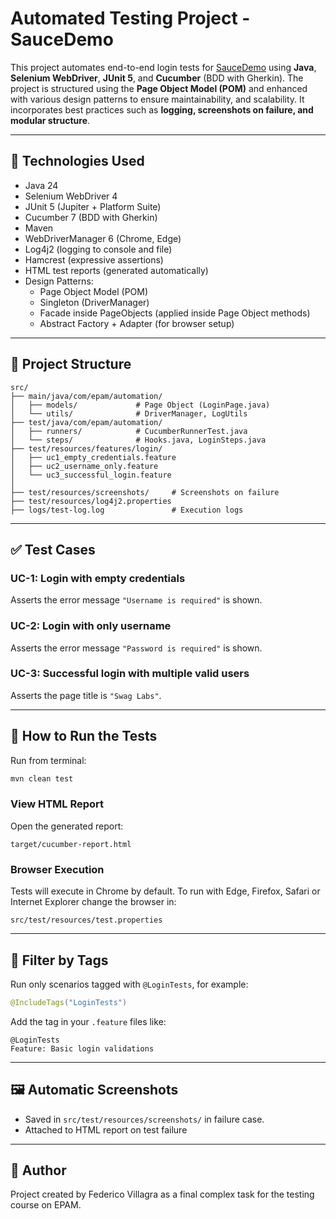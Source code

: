# Automated Testing Project - SauceDemo

This project automates end-to-end login tests for [SauceDemo](https://www.saucedemo.com/) using **Java**, **Selenium WebDriver**, **JUnit 5**, and **Cucumber** (BDD with Gherkin).
The project is structured using the **Page Object Model (POM)** and enhanced with various design patterns to ensure maintainability, and scalability. 
It incorporates best practices such as **logging, screenshots on failure, and modular structure**.

---

## 🚀 Technologies Used

- Java 24
- Selenium WebDriver 4
- JUnit 5 (Jupiter + Platform Suite)
- Cucumber 7 (BDD with Gherkin)
- Maven
- WebDriverManager 6 (Chrome, Edge)
- Log4j2 (logging to console and file)
- Hamcrest (expressive assertions)
- HTML test reports (generated automatically)
- Design Patterns:
  - Page Object Model (POM)
  - Singleton (DriverManager)
  - Facade inside PageObjects (applied inside Page Object methods)
  - Abstract Factory + Adapter (for browser setup)

---

## 📁 Project Structure

```
src/
├── main/java/com/epam/automation/
│   ├── models/             # Page Object (LoginPage.java)
│   └── utils/              # DriverManager, LogUtils
├── test/java/com/epam/automation/
│   ├── runners/            # CucumberRunnerTest.java
│   └── steps/              # Hooks.java, LoginSteps.java
├── test/resources/features/login/
│   ├── uc1_empty_credentials.feature
│   ├── uc2_username_only.feature
│   └── uc3_successful_login.feature
│
├── test/resources/screenshots/     # Screenshots on failure
├── test/resources/log4j2.properties
├── logs/test-log.log               # Execution logs
```

---

## ✅ Test Cases

### UC-1: Login with empty credentials
Asserts the error message `"Username is required"` is shown.

### UC-2: Login with only username
Asserts the error message `"Password is required"` is shown.

### UC-3: Successful login with multiple valid users
Asserts the page title is `"Swag Labs"`.

---

## 📌 How to Run the Tests

Run from terminal:

```bash
mvn clean test
```

### View HTML Report

Open the generated report:

```
target/cucumber-report.html
```

### Browser Execution

Tests will execute in Chrome by default. To run with Edge, Firefox, Safari or Internet Explorer change the browser in:
```
src/test/resources/test.properties
```

---

## 🧪 Filter by Tags

Run only scenarios tagged with `@LoginTests`, for example:

```java
@IncludeTags("LoginTests")
```

Add the tag in your `.feature` files like:

```gherkin
@LoginTests
Feature: Basic login validations
```

---

## 🖼️ Automatic Screenshots

- Saved in `src/test/resources/screenshots/` in failure case.
- Attached to HTML report on test failure

---

## 👤 Author

Project created by Federico Villagra as a final complex task for the testing course on EPAM.


